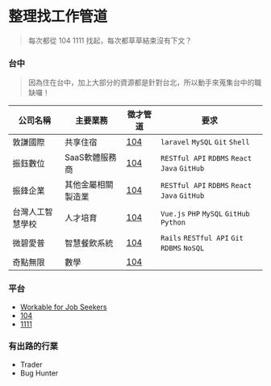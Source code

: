 # 整理找工作管道

> 每次都從 104 1111 找起，每次都草草結束沒有下文？

### 台中
> 因為住在台中，加上大部分的資源都是針對台北，所以動手來蒐集台中的職缺囉！

|公司名稱|主要業務|徵才管道|要求|
|---|---|---|---|
|敦謙國際|共享住宿|[104](https://www.104.com.tw/job/75oc5?jobsource=jolist_a_relevance)|`laravel` `MySQL` `Git` `Shell`|
|振鈺數位|SaaS軟體服務商|[104](https://www.104.com.tw/job/7ayee?jobsource=jolist_a_relevance)|`RESTful API` `RDBMS` `React` `Java` `GitHub`|
|振鋒企業|其他金屬相關製造業|[104](https://www.104.com.tw/job/7ddn5?jobsource=jolist_a_relevance)|`RESTful API` `RDBMS` `React` `Java` `GitHub`|
|台灣人工智慧學校|人才培育|[104](https://www.104.com.tw/job/7d0ul?jobsource=jolist_a_relevance)|`Vue.js` `PHP` `MySQL` `GitHub` `Python`|
|微碧愛普|智慧餐飲系統|[104](https://www.104.com.tw/job/77td5?jobsource=jolist_a_relevance)|`Rails` `RESTful API` `Git` `RDBMS` `NoSQL`|
|奇點無限|數學|[104](https://www.104.com.tw/job/6u3no?jobsource=jolist_c_relevance)||

### 平台
- [Workable for Job Seekers](https://jobs.workable.com/)
- [104]()
- [1111]()

### 有出路的行業
- Trader
- Bug Hunter
